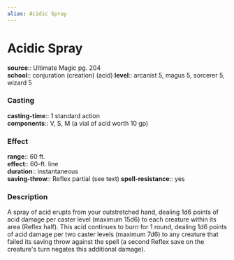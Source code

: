 ```yaml
---
alias: Acidic Spray
---
```


# Acidic Spray 

**source**:: Ultimate Magic pg. 204  
**school**:: conjuration (creation) (acid)
**level**:: arcanist 5, magus 5, sorcerer 5, wizard 5

### Casting 

**casting-time**:: 1 standard action  
**components**:: V, S, M (a vial of acid worth 10 gp)

### Effect 

**range**:: 60 ft.  
**effect**:: 60-ft. line  
**duration**:: instantaneous  
**saving-throw**:: Reflex partial (see text)
**spell-resistance**:: yes

### Description 

A spray of acid erupts from your outstretched hand, dealing 1d6 points of acid damage per caster level (maximum 15d6) to each creature within its area (Reflex half). This acid continues to burn for 1 round, dealing 1d6 points of acid damage per two caster levels (maximum 7d6) to any creature that failed its saving throw against the spell (a second Reflex save on the creature's turn negates this additional damage).
